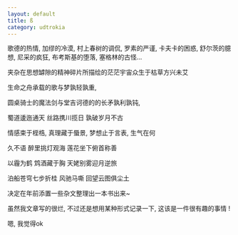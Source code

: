 ```yaml
---
layout: default
title: ß
category: udtrokia
---
```


歌德的热情, 加缪的冷漠, 村上春树的调侃, 罗素的严谨, 卡夫卡的困惑, 舒尔茨的臆想, 尼采的疯狂, 布考斯基的堕落, 塞格林的古怪...

夹杂在思想罅隙的精神碎片所描绘的茫茫宇宙众生于枯草方兴未艾

生命之舟承载的歌与梦孰轻孰重,

圆桌骑士的魔法剑与堂吉诃德的的长矛孰利孰钝, 

蜀道逶迤通天 丝路携川揽日 孰破岁月不古

情感束于桎梏, 真理藏于蜃景, 梦想止于言表, 生气在何

久不语 醉里挑灯观海 莲花坐下俯首称善

以霾为鹤 鸩酒藏于胸 天姥别雾迎月逆旅

泊船苍穹七步折桂 风驰马嘶 回望云图俱尘土

决定在年前添置一些杂文整理出一本书出来~

虽然我文章写的很烂, 不过还是想用某种形式记录一下, 这该是一件很有趣的事情 ! 

嗯, 我觉得ok
